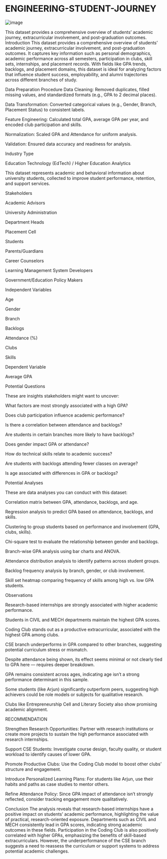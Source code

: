# ENGINEERING-STUDENT-JOURNEY
![image](https://github.com/user-attachments/assets/53f06265-508b-42a8-8ae7-c58390e5acc6)

This dataset provides a comprehensive overview of students’ academic journey, extracurricular involvement, and post-graduation outcomes.
Introduction
This dataset provides a comprehensive overview of students’ academic journey, extracurricular involvement, and post-graduation outcomes. It captures key information such as personal demographics, academic performance across all semesters, participation in clubs, skill sets, internships, and placement records. With fields like GPA trends, backlogs, and placement domains, this dataset is ideal for analyzing factors that influence student success, employability, and alumni trajectories across different branches of study.

Data Preparation Procedure
Data Cleaning: Removed duplicates, filled missing values, and standardized formats (e.g., GPA to 2 decimal places).

Data Transformation: Converted categorical values (e.g., Gender, Branch, Placement Status) to consistent labels.

Feature Engineering: Calculated total GPA, average GPA per year, and encoded club participation and skills.

Normalization: Scaled GPA and Attendance for uniform analysis.

Validation: Ensured data accuracy and readiness for analysis.


Industry Type

Education Technology (EdTech) / Higher Education Analytics

This dataset represents academic and behavioral information about university students, collected to improve student performance, retention, and support services.


Stakeholders

Academic Advisors

University Administration

Department Heads

Placement Cell

Students

Parents/Guardians

Career Counselors

Learning Management System Developers

Government/Education Policy Makers


Independent Variables

Age

Gender

Branch

Backlogs

Attendance (%)

Clubs

Skills

Dependent Variable

Average GPA


Potential Questions

These are insights stakeholders might want to uncover:

What factors are most strongly associated with a high GPA?

Does club participation influence academic performance?

Is there a correlation between attendance and backlogs?

Are students in certain branches more likely to have backlogs?

Does gender impact GPA or attendance?

How do technical skills relate to academic success?

Are students with backlogs attending fewer classes on average?

Is age associated with differences in GPA or backlogs?


Potential Analyses

These are data analyses you can conduct with this dataset:

Correlation matrix between GPA, attendance, backlogs, and age.

Regression analysis to predict GPA based on attendance, backlogs, and skills.

Clustering to group students based on performance and involvement (GPA, clubs, skills).

Chi-square test to evaluate the relationship between gender and backlogs.

Branch-wise GPA analysis using bar charts and ANOVA.

Attendance distribution analysis to identify patterns across student groups.

Backlog frequency analysis by branch, gender, or club involvement.

Skill set heatmap comparing frequency of skills among high vs. low GPA students.


Observations

Research-based internships are strongly associated with higher academic performance.

Students in CIVIL and MECH departments maintain the highest GPA scores.

Coding Club stands out as a productive extracurricular, associated with the highest GPA among clubs.

CSE branch underperforms in GPA compared to other branches, suggesting potential curriculum stress or mismatch.

Despite attendance being shown, its effect seems minimal or not clearly tied to GPA here — requires deeper breakdown.

GPA remains consistent across ages, indicating age isn’t a strong performance determinant in this sample.

Some students (like Arjun) significantly outperform peers, suggesting high achievers could be role models or subjects for qualitative research.

Clubs like Entrepreneurship Cell and Literary Society also show promising academic alignment.


RECOMMENDATION

Strengthen Research Opportunities: Partner with research institutions or create more projects to sustain the high performance associated with research internships.

Support CSE Students: Investigate course design, faculty quality, or student workload to identify causes of lower GPA.

Promote Productive Clubs: Use the Coding Club model to boost other clubs’ structure and engagement.

Introduce Personalized Learning Plans: For students like Arjun, use their habits and paths as case studies to mentor others.

Refine Attendance Policy: Since GPA impact of attendance isn’t strongly reflected, consider tracking engagement more qualitatively.


Conclusion
The analysis reveals that research-based internships have a positive impact on students’ academic performance, highlighting the value of practical, research-oriented exposure. Departments such as CIVIL and MECH consistently lead in GPA scores, indicating strong academic outcomes in these fields. Participation in the Coding Club is also positively correlated with higher GPAs, emphasizing the benefits of skill-based extracurriculars. However, the underperformance of the CSE branch suggests a need to reassess the curriculum or support systems to address potential academic challenges.
